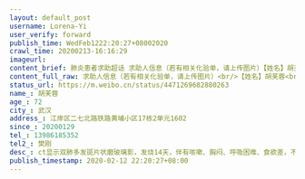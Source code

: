 ```yaml
---
layout: default_post
username: Lorena-Yi
user_verify: forward
publish_time: WedFeb1222:20:27+08002020
crawl_time: 20200213-16:16:29
imageurl: 
content_brief: 肺炎患者求助超话 求助人信息（若有相关化验单，请上传图片）【姓名】胡芙蓉【年龄】72【所在城市】武汉【所在小区、社区】江岸区二七北路铁路黄埔小区17栋2单元1602【患病时间】20200129【联系方式】13986185352【其他紧急联系人】樊刚【病情描述】 ct显示双肺多发斑片状磨玻璃影，发烧14 ...全文
content_full_raw: 求助人信息（若有相关化验单，请上传图片）<br/>【姓名】胡芙蓉<br/>【年龄】72<br/>【所在城市】武汉<br/>【所在小区、社区】江岸区二七北路铁路黄埔小区17栋2单元1602<br/>【患病时间】20200129<br/>【联系方式】13986185352<br/>【其他紧急联系人】樊刚<br/>【病情描述】ct显示双肺多发斑片状磨玻璃影，发烧14天，伴有咳嗽、胸闷、呼吸困难、食欲差，不能进食，大小便正常
status_url: https://m.weibo.cn/status/4471269682880263
name_: 胡芙蓉
age_: 72
city_: 武汉
address_: 江岸区二七北路铁路黄埔小区17栋2单元1602
since_: 20200129
tel_: 13986185352
tel2_: 樊刚
desc_: ct显示双肺多发斑片状磨玻璃影，发烧14天，伴有咳嗽、胸闷、呼吸困难、食欲差，不能进食，大小便正常
publish_timestamp: 2020-02-12 22:20:27+08:00
---
```

